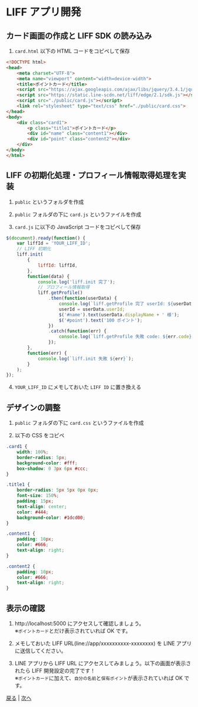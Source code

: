 # LIFF アプリ開発

## カード画面の作成と LIFF SDK の読み込み

1. `card.html` 以下の HTML コードをコピペして保存

```html
<!DOCTYPE html>
<head>
    <meta charset="UTF-8">
    <meta name="viewport" content="width=device-width">
    <title>ポイントカード</title>
    <script src="https://ajax.googleapis.com/ajax/libs/jquery/3.4.1/jquery.min.js"></script>
    <script src="https://static.line-scdn.net/liff/edge/2.1/sdk.js"></script>
    <script src="./public/card.js"></script>
    <link rel="stylesheet" type="text/css" href="./public/card.css">
</head>
<body>
    <div class="card1">
        <p class="title1">ポイントカード</p>
        <div id="name" class="content1"></div>
        <div id="point" class="content2"></div>
    </div>
</body>
</html>
```

## LIFF の初期化処理・プロフィール情報取得処理を実装

1. `public` というフォルダを作成

2. `public` フォルダの下に `card.js` というファイルを作成

3. `card.js` に以下の JavaScript コードをコピペして保存

```javascript
$(document).ready(function() {
	var liffId = 'YOUR_LIFF_ID';
	// LIFF 初期化
	liff.init(
		{
			liffId: liffId,
		},
		function(data) {
			console.log('liff.init 完了');
			// プロフィール情報取得
			liff.getProfile()
				.then(function(userData) {
					console.log(`liff.getProfile 完了 userId: ${userData.userId}, displayName: ${userData.displayName}`);
					userId = userData.userId;
					$('#name').text(userData.displayName + ' 様');
					$('#point').text('100 ポイント');
				})
				.catch(function(err) {
					console.log(`liff.getProfile 失敗 code: ${err.code}, detail: ${err.message}`);
				});
		},
		function(err) {
			console.log(`liff.init 失敗 ${err}`);
		}
	);
});
```

4. `YOUR_LIFF_ID` にメモしておいた `LIFF ID` に置き換える

## デザインの調整

1. `public` フォルダの下に `card.css` というファイルを作成

2. 以下の CSS をコピペ

```css
.card1 {
	width: 100%;
	border-radius: 5px;
	background-color: #fff;
	box-shadow: 0 3px 6px #ccc;
}

.title1 {
	border-radius: 5px 5px 0px 0px;
	font-size: 150%;
	padding: 15px;
	text-align: center;
	color: #444;
	background-color: #1dcd00;
}

.content1 {
	padding: 10px;
	color: #666;
	text-align: right;
}

.content2 {
	padding: 10px;
	color: #666;
	text-align: right;
}
```

## 表示の確認

1. http://localhost:5000 にアクセスして確認しましょう。  
   ※`ポイントカード`とだけ表示されていれば OK です。

2. メモしておいた LIFF URL(line://app/xxxxxxxxxx-xxxxxxxx) を LINE アプリに送信してください。

3. LINE アプリから LIFF URL にアクセスしてみましょう。以下の画面が表示されたら LIFF 開発設定の完了です！  
   ※`ポイントカード`に加えて、`自分の名前`と`保有ポイント`が表示されていれば OK です。

[戻る](step1.md) | [次へ](step3.md)
